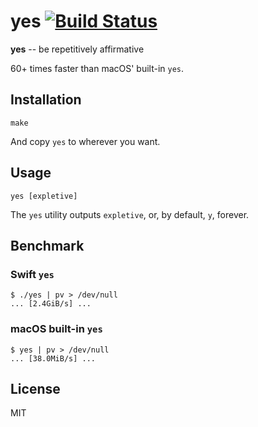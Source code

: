 # yes [![Build Status](https://travis-ci.org/thii/yes.svg?branch=master)](https://travis-ci.org/thii/yes)

**yes** -- be repetitively affirmative

60+ times faster than macOS' built-in `yes`.

## Installation

    make

And copy `yes` to wherever you want.

## Usage

    yes [expletive]

The `yes` utility outputs `expletive`, or, by default, `y`, forever.

## Benchmark

### Swift `yes`

    $ ./yes | pv > /dev/null
    ... [2.4GiB/s] ...

### macOS built-in `yes`

    $ yes | pv > /dev/null
    ... [38.0MiB/s] ...

## License

MIT
